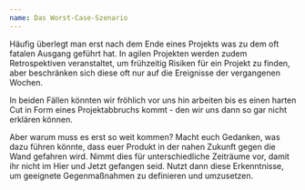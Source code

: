 ```yaml
---
name: Das Worst-Case-Szenario
---
```

Häufig überlegt man erst nach dem Ende eines Projekts was zu dem oft fatalen Ausgang geführt hat. In agilen Projekten werden zudem Retrospektiven veranstaltet, um frühzeitig Risiken für ein Projekt zu finden, aber beschränken sich diese oft nur auf die Ereignisse der vergangenen Wochen.

In beiden Fällen könnten wir fröhlich vor uns hin arbeiten bis es einen harten Cut in Form eines Projektabbruchs kommt - den wir uns dann so gar nicht erklären können.

Aber warum muss es erst so weit kommen? Macht euch Gedanken, was dazu führen könnte, dass euer Produkt in der nahen Zukunft gegen die Wand gefahren wird. Nimmt dies für unterschiedliche Zeiträume vor, damit ihr nicht im Hier und Jetzt gefangen seid. Nutzt dann diese Erkenntnisse, um geeignete Gegenmaßnahmen zu definieren und umzusetzen.